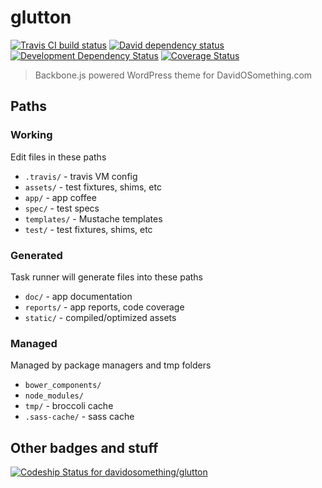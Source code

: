 # glutton

[![Travis CI build status][travisBadge]][travisLink]
[![David dependency status][davidBadge]][davidLink]
[![Development Dependency Status][davidDevBadge]][davidDevLink]
[![Coverage Status][coverallsBadge]][coverallsLink]

> Backbone.js powered WordPress theme for DavidOSomething.com

## Paths

### Working

Edit files in these paths

- `.travis/` - travis VM config
- `assets/` - test fixtures, shims, etc
- `app/` - app coffee
- `spec/` - test specs
- `templates/` - Mustache templates
- `test/` - test fixtures, shims, etc

### Generated

Task runner will generate files into these paths

- `doc/` - app documentation
- `reports/` - app reports, code coverage
- `static/` - compiled/optimized assets

### Managed

Managed by package managers and tmp folders

- `bower_components/`
- `node_modules/`
- `tmp/` - broccoli cache
- `.sass-cache/` - sass cache

## Other badges and stuff
[ ![Codeship Status for davidosomething/glutton][codeshipBadge]][codeshipLink]

[codeshipBadge]:  https://www.codeship.io/projects/4c4f8010-0f00-0132-fc79-02c0648a600f/status?branch=master
[codeshipLink]:   https://www.codeship.io/projects/32535
[coverallsBadge]: https://coveralls.io/repos/davidosomething/glutton/badge.png
[coverallsLink]:  https://coveralls.io/r/davidosomething/glutton
[davidBadge]:     https://david-dm.org/davidosomething/glutton.png?theme=shields.io
[davidLink]:      https://david-dm.org/davidosomething/glutton#info=dependencies
[davidDevBadge]:  https://david-dm.org/davidosomething/glutton/dev-status.png?theme=shields.io
[davidDevLink]:   https://david-dm.org/davidosomething/glutton#info=devDependencies
[travisLink]:     https://travis-ci.org/davidosomething/glutton
[travisBadge]:    http://travis-ci.org/davidosomething/glutton.png
